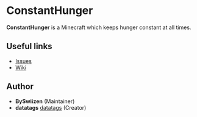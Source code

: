 # ConstantHunger
**ConstantHunger** is a Minecraft which keeps hunger constant at all times.

## Useful links
+ [Issues](https://github.com/BySwiizer/ConstantHunger/issues)
+ [Wiki](https://github.com/BySwiizer/ConstantHunger/wiki)

## Author
+ **BySwiizen** (Maintainer)
+ **datatags** [datatags](https://github.com/) (Creator)